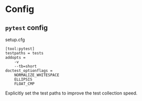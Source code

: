 # Config

## `pytest` config
setup.cfg
```
[tool:pytest]
testpaths = tests
addopts =
    -v
    --tb=short
doctest_optionflags =
    NORMALIZE_WHITESPACE
    ELLIPSIS
    FLOAT_CMP
```
Explicitly set the test paths to improve the test collection speed.

